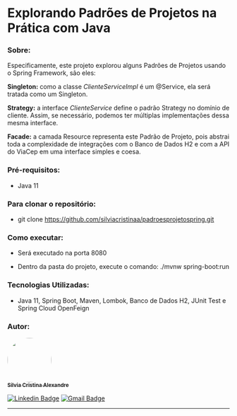 <h1>Explorando Padrões de Projetos na Prática com Java</h1>

<h3>Sobre:</h3>

<p>Especificamente, este projeto explorou alguns Padrões de Projetos usando o Spring Framework, são eles: 

<b> Singleton:</b> como a classe  <i>ClienteServiceImpl</i> é um @Service, ela será tratada como um Singleton. 

<b>Strategy:</b> a interface <i>ClienteService</i> define o padrão Strategy no domínio de cliente. Assim, se necessário, podemos ter múltiplas implementações dessa mesma interface. 

<b>Facade:</b> a camada Resource representa este Padrão de Projeto, pois abstrai toda a complexidade de integrações com o Banco de Dados H2 e com a API do ViaCep em uma interface simples e coesa.</b></p>

<h3>Pré-requisitos:</h3>

- Java 11

<h3>Para clonar o repositório:</h3> 

- git clone https://github.com/silviacristinaa/padroesprojetospring.git

<h3>Como executar:</h3>

- Será executado na porta 8080

- Dentro da pasta do projeto, execute o comando: 
./mvnw spring-boot:run

<h3>Tecnologias Utilizadas:</h3>

 - Java 11, Spring Boot, Maven, Lombok, Banco de Dados H2, JUnit Test e Spring Cloud OpenFeign

<h3>Autor:</h3>

<a href="https://www.linkedin.com/in/silvia-cristina-alexandre">
 <img style="border-radius: 50%;" src="https://avatars.githubusercontent.com/u/114493777?v=4" width="100px;" alt=""/>
 <br />
 <sub><b>Silvia Cristina Alexandre</b></sub></a>

[![Linkedin Badge](https://img.shields.io/badge/-Silvia-blue?style=flat-square&logo=Linkedin&logoColor=white&link=https://www.linkedin.com/in/silvia-cristina-alexandre)](https://www.linkedin.com/in/silvia-cristina-alexandre)
[![Gmail Badge](https://img.shields.io/badge/-silviacristinaalexandre1@gmail.com-c14438?style=flat-square&logo=Gmail&logoColor=white&link=mailto:silviacristinaalexandre1@gmail.com)](mailto:silviacristinaalexandre1@gmail.com)
<hr>
